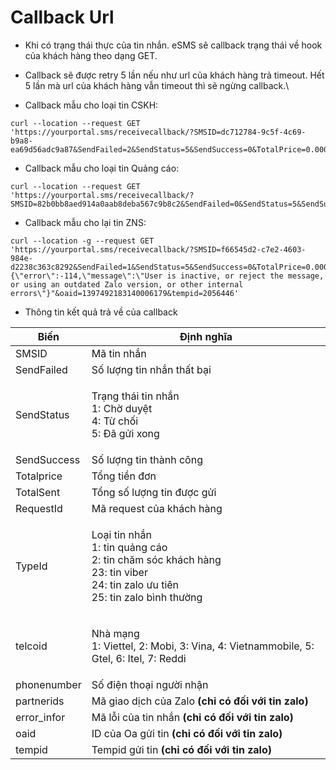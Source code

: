 # Callback Url

* Khi có trạng thái thực của tin nhắn. eSMS sẽ callback trạng thái về hook của khách hàng theo dạng GET.&#x20;
* Callback sẽ được retry 5 lần nếu như url của khách hàng trả timeout. Hết 5 lần mà url của khách hàng vẫn timeout thì sẽ ngừng callback.\

* Callback mẫu cho loại tin CSKH:

```
curl --location --request GET 'https://yourportal.sms/receivecallback/?SMSID=dc712784-9c5f-4c69-b9a8-ea69d56adc9a87&SendFailed=2&SendStatus=5&SendSuccess=0&TotalPrice=0.0000&TotalReceiver=2&TotalSent=2&RequestId=&TypeId=2&telcoid=1&phonenumber=0397840416&switchsmsid='
```

* Callback mẫu cho loại tin Quảng cáo:

```
curl --location --request GET 'https://yourportal.sms/receivecallback/?SMSID=82b0bb8aed914a0aab8deba567c9b8c2&SendFailed=0&SendStatus=5&SendSuccess=0&TotalPrice=696987.0000&TotalReceiver=169&TotalSent=169&RequestId=&TypeId=1'
```

* Callback mẫu cho lại tin ZNS:

```
curl --location -g --request GET 'https://yourportal.sms/receivecallback/?SMSID=f66545d2-c7e2-4603-984e-d2238c363c8292&SendFailed=1&SendStatus=5&SendSuccess=0&TotalPrice=0.0000&TotalReceiver=1&TotalSent=0&RequestId=&TypeId=25&telcoid=2&phonenumber=0901888484&partnerids=&error_info="{\"error\":-114,\"message\":\"User is inactive, or reject the message, or using an outdated Zalo version, or other internal errors\"}"&oaid=1397492183140006179&tempid=2056446'
```

* Thông tin kết quả trả về của callback

| Biến         | Định nghĩa                                                                                                                                  |
| ------------ | ------------------------------------------------------------------------------------------------------------------------------------------- |
| SMSID        | Mã tin nhắn                                                                                                                                 |
| SendFailed   | Số lượng tin nhắn thất bại                                                                                                                  |
| SendStatus   | <p>Trạng thái tin nhắn<br>1: Chờ duyệt<br>4: Từ chối<br>5: Đã gửi xong</p>                                                                  |
| SendSuccess  | Số lượng tin thành công                                                                                                                     |
| Totalprice   | Tổng tiền đơn                                                                                                                               |
| TotalSent    | Tổng số lượng tin được gửi                                                                                                                  |
| RequestId    | Mã request của khách hàng                                                                                                                   |
| TypeId       | <p>Loại tin nhắn<br>1: tin quảng cáo<br>2: tin chăm sóc khách hàng<br>23: tin viber<br>24: tin zalo ưu tiên<br>25: tin zalo bình thường</p> |
| telcoid      | <p>Nhà mạng<br>1: Viettel, 2: Mobi, 3: Vina, 4: Vietnammobile, 5: Gtel, 6: Itel, 7: Reddi</p>                                               |
| phonenumber  | Số điện thoại người nhận                                                                                                                    |
| partnerids   | Mã giao dịch của Zalo **(chỉ có đối với tin zalo)**                                                                                         |
| error\_infor | Mã lỗi của tin nhắn **(chỉ có đối với tin zalo)**                                                                                           |
| oaid         | ID của Oa gửi tin **(chỉ có đối với tin zalo)**                                                                                             |
| tempid       | Tempid gửi tin **(chỉ có đối với tin zalo)**                                                                                                |


